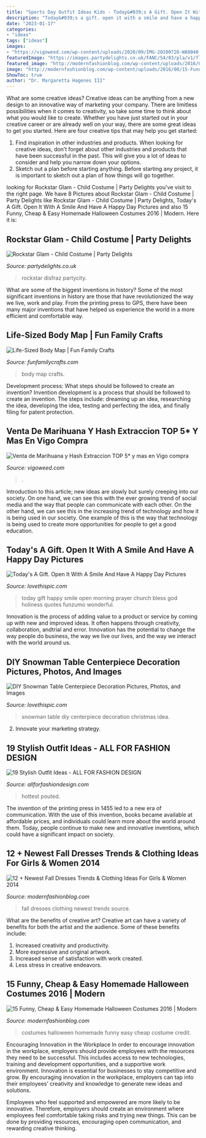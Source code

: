```yaml
---
title: "Sports Day Outfit Ideas Kids - Today&#039;s A Gift. Open It With A Smile And Have A Happy Day Pictures"
description: "Today&#039;s a gift. open it with a smile and have a happy day pictures"
date: "2023-01-17"
categories:
- "ideas"
tags: ["ideas"]
images:
- "https://vigoweed.com/wp-content/uploads/2020/09/IMG-20200728-WA0040.jpg"
featuredImage: "https://images.partydelights.co.uk/FANC/54/03/pla/v1/flxm/4.jpg"
featured_image: "http://modernfashionblog.com/wp-content/uploads/2016/08/15-Funny-Cheap-Easy-Homemade-Halloween-Costumes-2016-3.jpg"
image: "http://modernfashionblog.com/wp-content/uploads/2016/08/15-Funny-Cheap-Easy-Homemade-Halloween-Costumes-2016-3.jpg"
ShowToc: true
author: "Dr. Margaretta Hagenes III"
---
```



What are some creative ideas?
Creative ideas can be anything from a new design to an innovative way of marketing your company. There are limitless possibilities when it comes to creativity, so take some time to think about what you would like to create. Whether you have just started out in your creative career or are already well on your way, there are some great ideas to get you started. Here are four creative tips that may help you get started: 
1. Find inspiration in other industries and products. When looking for creative ideas, don’t forget about other industries and products that have been successful in the past. This will give you a lot of ideas to consider and help you narrow down your options. 
2. Sketch out a plan before starting anything. Before starting any project, it is important to sketch out a plan of how things will go together.

	

		
looking for Rockstar Glam - Child Costume | Party Delights you've visit to the right page. We have 8 Pictures about Rockstar Glam - Child Costume | Party Delights like Rockstar Glam - Child Costume | Party Delights, Today&#039;s A Gift. Open It With A Smile And Have A Happy Day Pictures and also 15 Funny, Cheap &amp; Easy Homemade Halloween Costumes 2016 | Modern. Here it is:
		
    
## Rockstar Glam - Child Costume | Party Delights

<img loading=lazy src="https://images.partydelights.co.uk/FANC/54/03/pla/v1/flxm/4.jpg" onerror="this.onerror=null;this.src='https://tse1.mm.bing.net/th?id=OIP.oopdlhtNSA3zFu7KbNp5fwHaJ4&amp;pid=15.1';" alt="Rockstar Glam - Child Costume | Party Delights">

_Source: partydelights.co.uk_

>rockstar disfraz partycity. 

	

What are some of the biggest inventions in history?
Some of the most significant inventions in history are those that have revolutionized the way we live, work and play. From the printing press to GPS, there have been many major inventions that have helped us experience the world in a more efficient and comfortable way.

    
## Life-Sized Body Map | Fun Family Crafts

<img loading=lazy src="https://funfamilycrafts.com/wp-content/uploads/2013/08/IMG_2149.jpg" onerror="this.onerror=null;this.src='https://tse2.mm.bing.net/th?id=OIP.gTmHu1WGy-Ftx72yM1BPcQHaLG&amp;pid=15.1';" alt="Life-Sized Body Map | Fun Family Crafts">

_Source: funfamilycrafts.com_

>body map crafts. 

	

Development process: What steps should be followed to create an invention?
Invention development is a process that should be followed to create an invention. The steps include: dreaming up an idea, researching the idea, developing the idea, testing and perfecting the idea, and finally filing for patent protection.

    
## Venta De Marihuana Y Hash Extraccion TOP 5* Y Mas En Vigo Compra

<img loading=lazy src="https://vigoweed.com/wp-content/uploads/2020/09/IMG-20200728-WA0040.jpg" onerror="this.onerror=null;this.src='https://tse2.mm.bing.net/th?id=OIP.pECiQiyUp9lH-A2BKW5X7QHaJ4&amp;pid=15.1';" alt="Venta de Marihuana y Hash Extraccion TOP 5* y mas en Vigo compra">

_Source: vigoweed.com_

>. 

	

Introduction to this article; new ideas are slowly but surely creeping into our society. On one hand, we can see this with the ever growing trend of social media and the way that people can communicate with each other. On the other hand, we can see this in the increasing trend of technology and how it is being used in our society. One example of this is the way that technology is being used to create more opportunities for people to get a good education.

    
## Today&#039;s A Gift. Open It With A Smile And Have A Happy Day Pictures

<img loading=lazy src="http://www.lovethispic.com/uploaded_images/355201-Today-s-A-Gift.-Open-It-With-A-Smile-And-Have-A-Happy-Day.jpg" onerror="this.onerror=null;this.src='https://tse2.mm.bing.net/th?id=OIP.R9nL9IC51t4ptfLjie03ugHaJ4&amp;pid=15.1';" alt="Today&#039;s A Gift. Open It With A Smile And Have A Happy Day Pictures">

_Source: lovethispic.com_

>today gift happy smile open morning prayer church bless god holiness quotes funzumo wonderful. 

	

Innovation is the process of adding value to a product or service by coming up with new and improved ideas. It often happens through creativity, collaboration, andtrial and error. Innovation has the potential to change the way people do business, the way we live our lives, and the way we interact with the world around us.

    
## DIY Snowman Table Centerpiece Decoration Pictures, Photos, And Images

<img loading=lazy src="http://www.lovethispic.com/uploaded_images/290674-Diy-Snowman-Table-Centerpiece-Decoration.jpg" onerror="this.onerror=null;this.src='https://tse2.mm.bing.net/th?id=OIP.LQy2Q3oRmg_Ok7P4NZHIAwHaJ4&amp;pid=15.1';" alt="DIY Snowman Table Centerpiece Decoration Pictures, Photos, and Images">

_Source: lovethispic.com_

>snowman table diy centerpiece decoration christmas idea. 

	

2. Innovate your marketing strategy.

    
## 19 Stylish Outfit Ideas - ALL FOR FASHION DESIGN

<img loading=lazy src="https://allforfashiondesign.com/wp-content/uploads/2014/01/tf-11-570x921.jpg" onerror="this.onerror=null;this.src='https://tse3.mm.bing.net/th?id=OIP.-ZAF21fmcaDrt7F9YLaV4wHaL9&amp;pid=15.1';" alt="19 Stylish Outfit Ideas - ALL FOR FASHION DESIGN">

_Source: allforfashiondesign.com_

>hottest pouted. 

	

The invention of the printing press in 1455 led to a new era of communication. With the use of this invention, books became available at affordable prices, and individuals could learn more about the world around them. Today, people continue to make new and innovative inventions, which could have a significant impact on society.

    
## 12 + Newest Fall Dresses Trends &amp; Clothing Ideas For Girls &amp; Women 2014

<img loading=lazy src="http://modernfashionblog.com/wp-content/uploads/2014/08/12-Newest-Fall-Dresses-Trends-Clothing-Ideas-For-Girls-Women-2014-6.jpg" onerror="this.onerror=null;this.src='https://tse2.mm.bing.net/th?id=OIP.BsB2mNK3ortaqOKEeDTFJwHaK4&amp;pid=15.1';" alt="12 + Newest Fall Dresses Trends &amp; Clothing Ideas For Girls &amp; Women 2014">

_Source: modernfashionblog.com_

>fall dresses clothing newest trends source. 

	

What are the benefits of creative art?
Creative art can have a variety of benefits for both the artist and the audience. Some of these benefits include: 
1. Increased creativity and productivity.
2. More expressive and original artwork.
3. Increased sense of satisfaction with work created. 
4. Less stress in creative endeavors.

    
## 15 Funny, Cheap &amp; Easy Homemade Halloween Costumes 2016 | Modern

<img loading=lazy src="http://modernfashionblog.com/wp-content/uploads/2016/08/15-Funny-Cheap-Easy-Homemade-Halloween-Costumes-2016-3.jpg" onerror="this.onerror=null;this.src='https://tse1.mm.bing.net/th?id=OIP.eFa1vYcaLxWVMZtfrq3OBgHaJ4&amp;pid=15.1';" alt="15 Funny, Cheap &amp; Easy Homemade Halloween Costumes 2016 | Modern">

_Source: modernfashionblog.com_

>costumes halloween homemade funny easy cheap costume credit. 

	

Encouraging Innovation in the Workplace
In order to encourage innovation in the workplace, employers should provide employees with the resources they need to be successful. This includes access to new technologies, training and development opportunities, and a supportive work environment.
Innovation is essential for businesses to stay competitive and grow. By encouraging innovation in the workplace, employers can tap into their employees’ creativity and knowledge to generate new ideas and solutions.

Employees who feel supported and empowered are more likely to be innovative. Therefore, employers should create an environment where employees feel comfortable taking risks and trying new things. This can be done by providing resources, encouraging open communication, and rewarding creative thinking.

